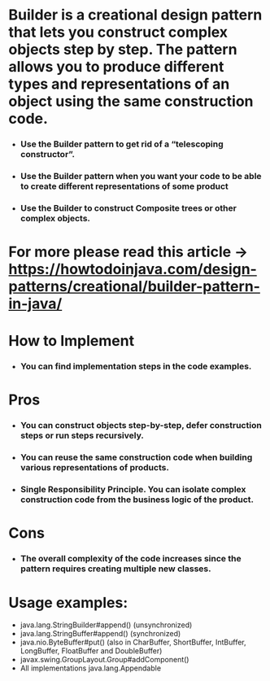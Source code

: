 # Builder is a creational design pattern that lets you construct complex objects step by step. The pattern allows you to produce different types and representations of an object using the same construction code.
- ### Use the Builder pattern to get rid of a “telescoping constructor”.
- ### Use the Builder pattern when you want your code to be able to create different representations of some product
- ###  Use the Builder to construct Composite trees or other complex objects.
# For more please read this article -> https://howtodoinjava.com/design-patterns/creational/builder-pattern-in-java/
# How to Implement
- ### You can find implementation steps in the code examples.
# Pros
- ### You can construct objects step-by-step, defer construction steps or run steps recursively.
- ### You can reuse the same construction code when building various representations of products.
- ### Single Responsibility Principle. You can isolate complex construction code from the business logic of the product.
# Cons
- ### The overall complexity of the code increases since the pattern requires creating multiple new classes.
# Usage examples: 
- java.lang.StringBuilder#append() (unsynchronized)
- java.lang.StringBuffer#append() (synchronized)
- java.nio.ByteBuffer#put() (also in CharBuffer, ShortBuffer, IntBuffer, LongBuffer, FloatBuffer and DoubleBuffer)
- javax.swing.GroupLayout.Group#addComponent()
- All implementations java.lang.Appendable

